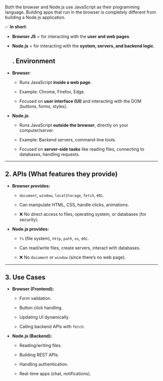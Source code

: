 
Both the browser and Node.js use JavaScript as their programming language. Building apps that run in the browser is completely different from building a Node.js application.


✅ **In short**:

- **Browser JS** = for interacting with the **user and web pages**.
    
- **Node.js** = for interacting with the **system, servers, and backend logic**.
  
  ## . **Environment**

- **Browser**:
    
    - Runs JavaScript **inside a web page**.
        
    - Example: Chrome, Firefox, Edge.
        
    - Focused on **user interface (UI)** and interacting with the DOM (buttons, forms, styles).
        
- **Node.js**:
    
    - Runs JavaScript **outside the browser**, directly on your computer/server.
        
    - Example: Backend servers, command-line tools.
        
    - Focused on **server-side tasks** like reading files, connecting to databases, handling requests.
        

---

## 2. **APIs (What features they provide)**

- **Browser provides:**
    
    - `document`, `window`, `localStorage`, `fetch`, etc.
        
    - Can manipulate HTML, CSS, handle clicks, animations.
        
    - ❌ No direct access to files, operating system, or databases (for security).
        
- **Node.js provides:**
    
    - `fs` (file system), `http`, `path`, `os`, etc.
        
    - Can read/write files, create servers, interact with databases.
        
    - ❌ No `document` or `window` (since there’s no web page).
        

---

## 3. **Use Cases**

- **Browser (Frontend):**
    
    - Form validation.
        
    - Button click handling.
        
    - Updating UI dynamically.
        
    - Calling backend APIs with `fetch`.
        
- **Node.js (Backend):**
    
    - Reading/writing files.
        
    - Building REST APIs.
        
    - Handling authentication.
        
    - Real-time apps (chat, notifications).